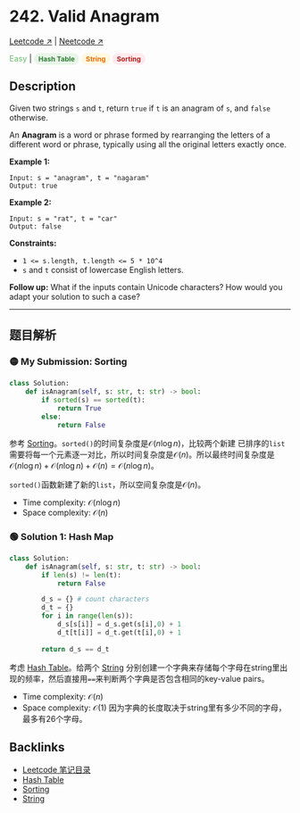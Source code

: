 # 242. Valid Anagram

[Leetcode ↗](https://leetcode.com/problems/valid-anagram/description/?envType=problem-list-v2&envId=xi4ci4ig) | [Neetcode ↗](https://neetcode.io/problems/is-anagram?list=blind75)

<font color="#66BB6A">Easy</font> | <span style="background-color:#E8F5E9; color:#2E7D32; padding:3px 8px; border-radius:12px; font-size:12px; font-weight:bold;">Hash Table</span> <span style="background-color:#FFF8E1; color:#EF6C00; padding:3px 8px; border-radius:12px; font-size:12px; font-weight:bold;">String</span> <span style="background-color:#FFEBEE; color:#B71C1C; padding:3px 8px; border-radius:12px; font-size:12px; font-weight:bold;">Sorting</span>


## Description
Given two strings `s` and `t`, return `true` if `t` is an anagram of `s`, and `false` otherwise.

An **Anagram** is a word or phrase formed by rearranging the letters of a different word or phrase, typically using all the original letters exactly once.

**Example 1:**

    Input: s = "anagram", t = "nagaram"
    Output: true

**Example 2:**

    Input: s = "rat", t = "car"
    Output: false

**Constraints:**
* `1 <= s.length, t.length <= 5 * 10^4`
* `s` and `t` consist of lowercase English letters.

**Follow up:** What if the inputs contain Unicode characters? How would you adapt your solution to such a case?

---

## 题目解析

### 🟡 My Submission: Sorting

```Python
class Solution:
    def isAnagram(self, s: str, t: str) -> bool:
        if sorted(s) == sorted(t):
            return True
        else:
            return False
```

参考 [Sorting](Sorting.md)。`sorted()`的时间复杂度是$\mathcal{O}(n\log n)$，比较两个新建 已排序的`list`需要将每一个元素逐一对比，所以时间复杂度是$\mathcal{O}(n)$。所以最终时间复杂度是$\mathcal{O}(n\log n)+\mathcal{O}(n\log n)+\mathcal{O}(n)=\mathcal{O}(n\log n)$。

`sorted()`函数新建了新的`list`，所以空间复杂度是$\mathcal{O}(n)$。
* Time complexity: $\mathcal{O}(n\log n)$
* Space complexity: $\mathcal{O}(n)$


### 🟢 Solution 1: Hash Map

```Python
class Solution:
    def isAnagram(self, s: str, t: str) -> bool:
        if len(s) != len(t):
            return False

        d_s = {} # count characters
        d_t = {}
        for i in range(len(s)):
            d_s[s[i]] = d_s.get(s[i],0) + 1
            d_t[t[i]] = d_t.get(t[i],0) + 1
        
        return d_s == d_t
```

考虑 [Hash Table](Hash_Table.md)。给两个 [String](String.md) 分别创建一个字典来存储每个字母在string里出现的频率，然后直接用`==`来判断两个字典是否包含相同的key-value pairs。
* Time complexity: $\mathcal{O}(n)$
* Space complexity: $\mathcal{O}(1)$ 因为字典的长度取决于string里有多少不同的字母，最多有26个字母。

## Backlinks
- [Leetcode 笔记目录](Leetcode笔记目录.md)
- [Hash Table](Hash_Table.md)
- [Sorting](Sorting.md)
- [String](String.md)